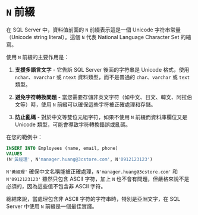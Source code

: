 # `N` 前綴
在 SQL Server 中，資料值前面的 `N` 前綴表示這是一個 Unicode 字符串常量（Unicode string literal）。這個 `N` 代表 National Language Character Set 的縮寫。

使用 `N` 前綴的主要作用是：

1. **支援多語言文字** - 它告訴 SQL Server 後面的字符串是 Unicode 格式，使用 `nchar`、`nvarchar` 或 `ntext` 資料類型，而不是普通的 `char`、`varchar` 或 `text` 類型。

2. **避免字符轉換問題** - 當您需要存儲非英文字符（如中文、日文、韓文、阿拉伯文等）時，使用 `N` 前綴可以確保這些字符被正確處理和存儲。

3. **防止亂碼** - 對於中文等雙位元組字符，如果不使用 `N` 前綴而資料庫欄位又是 Unicode 類型，可能會導致字符轉換錯誤或亂碼。

在您的範例中：
```sql
INSERT INTO Employees (name, email, phone)
VALUES
(N'黃經理', N'manager.huang@3cstore.com', N'0912123123')
```

`N'黃經理'` 確保中文名稱能被正確處理，`N'manager.huang@3cstore.com'` 和 `N'0912123123'` 雖然只包含 ASCII 字符，加上 `N` 也不會有問題，但嚴格來說不是必須的，因為這些值不包含非 ASCII 字符。

總結來說，當處理包含非 ASCII 字符的字符串時，特別是亞洲文字，在 SQL Server 中使用 `N` 前綴是一個最佳實踐。